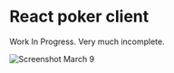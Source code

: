 # React poker client
Work In Progress. Very much incomplete.

![Screenshot March 9](https://cloud.githubusercontent.com/assets/8494120/23773315/9625572a-0516-11e7-942b-f1cddcd616e8.png)
